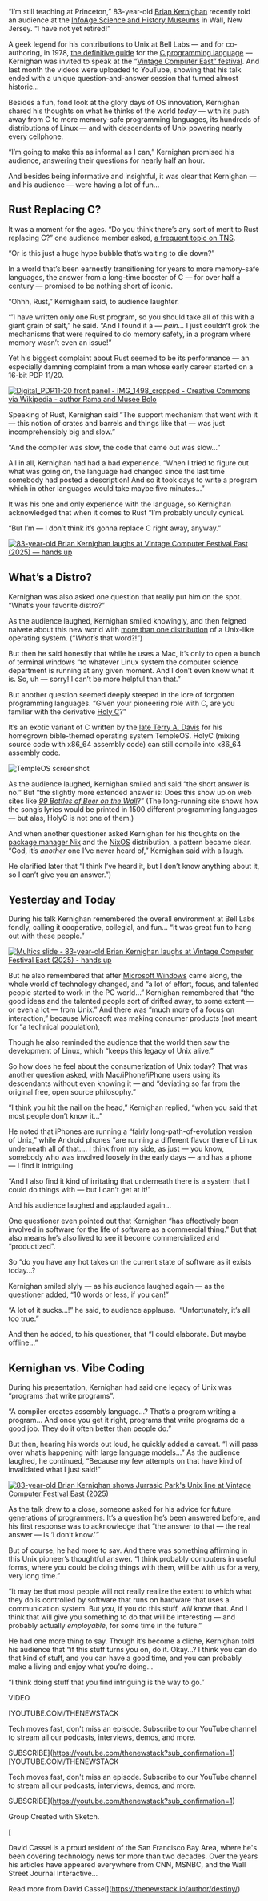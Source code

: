 “I’m still teaching at Princeton,” 83-year-old [Brian Kernighan](https://www.cs.princeton.edu/~bwk/) recently told an audience at the [InfoAge Science and History Museums](https://www.infoage.org/) in Wall, New Jersey. “I have not yet retired!”

A geek legend for his contributions to Unix at Bell Labs — and for co-authoring, in 1978, [the definitive guide](https://www.pearson.com/en-us/subject-catalog/p/c-programming-language/P200000000368/9780137460847) for the [C programming language](/thenewstack.io/introduction-to-c-programming-language/) — Kernighan was invited to speak at the “[Vintage Computer East” festival](https://vcfed.org/vcf-east-2025/). And last month the videos were uploaded to YouTube, showing that his talk ended with a unique question-and-answer session that turned almost historic…

Besides a fun, fond look at the glory days of OS innovation, Kernighan shared his thoughts on what he thinks of the world *today* — with its push away from C to more memory-safe programming languages, its hundreds of distributions of Linux — and with descendants of Unix powering nearly every cellphone.

“I’m going to make this as informal as I can,” Kernighan promised his audience, answering their questions for nearly half an hour.

And besides being informative and insightful, it was clear that Kernighan — and his audience — were having a lot of fun…

## Rust Replacing C?

It was a moment for the ages. “Do you think there’s any sort of merit to Rust replacing C?” one audience member asked, [a frequent topic on TNS](https://thenewstack.io/code-wars-rust-vs-c-in-the-battle-for-billion-device-safety/).

“Or is this just a huge hype bubble that’s waiting to die down?”

In a world that’s been earnestly transitioning for years to more memory-safe languages, the answer from a long-time booster of C — for over half a century — promised to be nothing short of iconic.

“Ohhh, Rust,” Kernigham said, to audience laughter.

‘”I have written only one Rust program, so you should take all of this with a giant grain of salt,” he said. “And I found it a — *pain…* I just couldn’t grok the mechanisms that were required to do memory safety, in a program where memory wasn’t even an issue!”

Yet his biggest complaint about Rust seemed to be its performance — an especially damning complaint from a man whose early career started on a 16-bit PDP 11/20.

[![Digital_PDP11-20 front panel - IMG_1498_cropped - Creative Commons via Wikipedia - author Rama and Musee Bolo](https://cdn.thenewstack.io/media/2025/08/366730fb-digital_pdp11-20-front-panel-img_1498_cropped-creative-commons-via-wikipedia-author-rama-and-musee-bolo-1024x480.jpg)](https://cdn.thenewstack.io/media/2025/08/366730fb-digital_pdp11-20-front-panel-img_1498_cropped-creative-commons-via-wikipedia-author-rama-and-musee-bolo-1024x480.jpg)

Speaking of Rust, Kernighan said “The support mechanism that went with it — this notion of crates and barrels and things like that — was just incomprehensibly big and slow.”

“And the compiler was slow, the code that came out was slow…”

All in all, Kernighan had had a bad experience. “When I tried to figure out what was going on, the language had changed since the last time somebody had posted a description! And so it took days to write a program which in other languages would take maybe five minutes…”

It was his one and only experience with the language, so Kernighan acknowledged that when it comes to Rust “I’m probably unduly cynical.

“But I’m — I don’t think it’s gonna replace C right away, anyway.”

[![83-year-old Brian Kernighan laughs at Vintage Computer Festival East (2025) — hands up](https://cdn.thenewstack.io/media/2025/08/1351be12-83-year-old-brian-kernighan-laughs-at-vintage-computer-festival-east-2025-hands-up.png)](https://cdn.thenewstack.io/media/2025/08/1351be12-83-year-old-brian-kernighan-laughs-at-vintage-computer-festival-east-2025-hands-up.png)

## What’s a Distro?

Kernighan was also asked one question that really put him on the spot. “What’s your favorite distro?”

As the audience laughed, Kernighan smiled knowingly, and then feigned naivete about this new world with [more than one distribution](https://thenewstack.io/choosing-a-linux-distribution/) of a Unix-like operating system. (“*What’s* that word?!”)

But then he said honestly that while he uses a Mac, it’s only to open a bunch of terminal windows “to whatever Linux system the computer science department is running at any given moment. And I don’t even know what it is. So, uh — sorry! I can’t be more helpful than that.”

But another question seemed deeply steeped in the lore of forgotten programming languages. “Given your pioneering role with C, are you familiar with the derivative [Holy C](https://holyc-lang.com/)?”

It’s an exotic variant of C written by the [late Terry A. Davis](https://thenewstack.io/the-troubled-legacy-of-terry-davis-gods-lonely-programmer/) for his homegrown bible-themed operating system TempleOS. HolyC (mixing source code with x86\_64 assembly code) can still compile into x86\_64 assembly code.

![TempleOS screenshot]()

As the audience laughed, Kernighan smiled and said “the short answer is no.” But “the slightly more extended answer is: Does this show up on web sites like [*99 Bottles of Beer on the Wall*](https://www.99-bottles-of-beer.net/)?” (The long-running site shows how the song’s lyrics would be printed in 1500 different programming languages — but alas, HolyC is not one of them.)

And when another questioner asked Kernighan for his thoughts on the [package manager Nix](https://thenewstack.io/nixos-a-combination-linux-os-and-package-manager/) and the [NixOS](https://nixos.org/) distribution, a pattern became clear. “God, it’s *another* one I’ve never heard of,” Kernighan said with a laugh.

He clarified later that “I think I’ve heard it, but I don’t know anything about it, so I can’t give you an answer.”)

## Yesterday and Today

During his talk Kernighan remembered the overall environment at Bell Labs fondly, calling it cooperative, collegial, and fun… “It was great fun to hang out with these people.”

[![Multics slide - 83-year-old Brian Kernighan laughs at Vintage Computer Festival East (2025) - hands up](https://cdn.thenewstack.io/media/2025/08/48e69d34-multics-slide-83-year-old-brian-kernighan-laughs-at-vintage-computer-festival-east-2025-hands-up.png)](https://cdn.thenewstack.io/media/2025/08/48e69d34-multics-slide-83-year-old-brian-kernighan-laughs-at-vintage-computer-festival-east-2025-hands-up.png)

But he also remembered that after [Microsoft Windows](https://thenewstack.io/bill-gates-paul-allen-and-the-code-that-started-microsoft/) came along, the whole world of technology changed, and “a lot of effort, focus, and talented people started to work in the PC world…” Kernighan remembered that “the good ideas and the talented people sort of drifted away, to some extent — or even a lot — from Unix.” And there was “much more of a focus on interaction,” because Microsoft was making consumer products (not meant for “a technical population),

Though he also reminded the audience that the world then saw the development of Linux, which “keeps this legacy of Unix alive.”

So how does he feel about the consumerization of Unix today? That was another question asked, with Mac/iPhone/iPhone users using its descendants without even knowing it — and “deviating so far from the original free, open source philosophy.”

“I think you hit the nail on the head,” Kernighan replied, “when you said that most people don’t know it…”

He noted that iPhones are running a “fairly long-path-of-evolution version of Unix,” while Android phones “are running a different flavor there of Linux underneath all of that…. I think from my side, as just — you know, somebody who was involved loosely in the early days — and has a phone — I find it intriguing.

“And I also find it kind of irritating that underneath there is a system that I could do things with — but I can’t get at it!”

And his audience laughed and applauded again…

One questioner even pointed out that Kernighan “has effectively been involved in software for the life of software as a commercial thing.” But that also means he’s also lived to see it become commercialized and “productized”.

So “do you have any hot takes on the current state of software as it exists today…?

Kernighan smiled slyly — as his audience laughed again — as the questioner added, “10 words or less, if you can!”

“A lot of it sucks…!” he said, to audience applause.  “Unfortunately, it’s all too true.”

And then he added, to his questioner, that “I could elaborate. But maybe offline…”

## Kernighan vs. Vibe Coding

During his presentation, Kernighan had said one legacy of Unix was “programs that write programs”.

“A compiler creates assembly language…? That’s a program writing a program… And once you get it right, programs that write programs do a good job. They do it often better than people do.”

But then, hearing his words out loud, he quickly added a caveat. “I will pass over what’s happening with large language models…” As the audience laughed, he continued, “Because my few attempts on that have kind of invalidated what I just said!”

[![83-year-old Brian Kernighan shows Jurrasic Park's Unix line at Vintage Computer Festival East (2025) ](https://cdn.thenewstack.io/media/2025/08/837dab46-83-year-old-brian-kernighan-shows-jurrasic-parks-unix-line-at-vintage-computer-festival-east-2025-hands-up.png)](https://cdn.thenewstack.io/media/2025/08/837dab46-83-year-old-brian-kernighan-shows-jurrasic-parks-unix-line-at-vintage-computer-festival-east-2025-hands-up.png)

As the talk drew to a close, someone asked for his advice for future generations of programmers. It’s a question he’s been answered before, and his first response was to acknowledge that “the answer to that — the real answer — is ‘I don’t know.'”

But of course, he had more to say. And there was something affirming in this Unix pioneer’s thoughtful answer. “I think probably computers in useful forms, where you could be doing things with them, will be with us for a very, very long time.”

“It may be that most people will not really realize the extent to which what they do is controlled by software that runs on hardware that uses a communication system. But *you*, if you do this stuff, *will* know that. And I think that will give you something to do that will be interesting — and probably actually *employable*, for some time in the future.”

He had one more thing to say. Though it’s become a cliche, Kernighan told his audience that “if this stuff turns you on, do it. Okay…? I think you can do that kind of stuff, and you can have a good time, and you can probably make a living and enjoy what you’re doing…

“I think doing stuff that you find intriguing is the way to go.”

VIDEO

[YOUTUBE.COM/THENEWSTACK

Tech moves fast, don't miss an episode. Subscribe to our YouTube
channel to stream all our podcasts, interviews, demos, and more.

SUBSCRIBE](https://youtube.com/thenewstack?sub_confirmation=1)
[YOUTUBE.COM/THENEWSTACK

Tech moves fast, don't miss an episode. Subscribe to our YouTube
channel to stream all our podcasts, interviews, demos, and more.

SUBSCRIBE](https://youtube.com/thenewstack?sub_confirmation=1)

Group
Created with Sketch.

[![]()

David Cassel is a proud resident of the San Francisco Bay Area, where he's been covering technology news for more than two decades. Over the years his articles have appeared everywhere from CNN, MSNBC, and the Wall Street Journal Interactive...

Read more from David Cassel](https://thenewstack.io/author/destiny/)